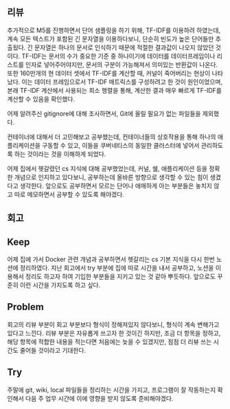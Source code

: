 ## 리뷰

추가적으로 M5를 진행하면서 단어 샘플링을 하기 위해, TF-IDF를 이용하려 하였는데, 계속 모든 텍스트가 포함된 긴 문자열을 이용하다보니, 단순히 빈도가 높은 단어들만 추출됬다. 긴 문자열은 하나의 문서로 인식하기 때문에 적절한 결과값이 나오지 않았던 것이다. TF-IDF는 문서의 수가 중요한 기준 중 하나이기에 데이터를 데이터프레임이나 리스트를 인자로 넣어주어야지만, 문서의 구분이 가능해져서 의미있는 반환값이 나온다.
또한 160만개의 현 데이터 셋에서 TF-IDF를 계산할 때, 커널이 죽어버리는 현상이 나타났다. 이는 데이터 프레임으로서 TF-IDF 매트릭스를 구성하려고 한 것이 원인이었으며, 본래 TF-IDF 계산에서 사용되는 희소 행렬을 통해, 계산한 결과 매우 빠르게 TF-IDF를 계산할 수 있음을 확인했다.

어제 알려주신 gitignore에 대해 조사하면서, Git에 올릴 필요가 없는 파일들을 제외했다.

컨테이너에 대해서 더 고민해보고 공부했는데, 컨테이너들의 상호작용을 통해 하나의 애플리케이션을 구동할 수 있고, 이들을 쿠버네티스의 동일한 클러스터에 넣어서 관리하도록 하는 것이라는 것을 이해하게 되었다.

어제 집에서 헷갈렸던 cs 지식에 대해 공부했었는데, 커널, 쉘, 애플리케이션 등을 정확한 개념으로 인지하고 있다보니, 공부하는데 올바른 방향으로 생각할 수 있는 힘이 생겼다고 생각한다. 앞으로도 공부하면서 모르는 단어나 애매하게 아는 부분들은 놓치지 않고 따로 메모하면서 공부할 수 있도록 해야겠다.

## 회고
## Keep
어제 집에 가서 Docker 관련 개념과 공부하면서 헷갈리는 cs 기본 지식을 다시 한번 노션에 정리하였다. 지난 회고에서 try 부분에 집에 따로 시간을 내서 공부하고, 노션을 이용해서 정리도 하고자 하여 기입한 부분들을 지키고 있는 것 같아 뿌듯하다. 앞으로도 꾸준히 이런 시간을 가지도록 하고 싶다.

## Problem
회고의 리뷰 부분이 회고 부분보다 형식이 정해져있지 않다보니, 형식이 계속 변해가고 있다고 느낀다. 리뷰 부분은 자유롭게 쓰고자 한 것이긴 하지만, 조금 더 항목을 정하고, 해당 항목에 적합한 내용을 적는다면 처음에는 늦을 수 있겠지만, 점점 더 리뷰 쓰는 시간도 줄어들 것이라고 기대한다.

## Try
주말에 git, wiki, local 파일들을 정리하는 시간을 가지고, 프로그램이 잘 작동하는지 확인해서 다음 주 업무 시간에 이에 영향을 받지 않도록 준비해야겠다.